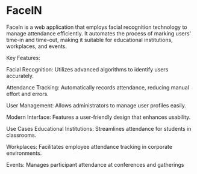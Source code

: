 # FaceIN
FaceIn is a web application that employs facial recognition technology to manage attendance efficiently. It automates the process of marking users' time-in and time-out, making it suitable for educational institutions, workplaces, and events.

Key Features:

Facial Recognition: Utilizes advanced algorithms to identify users accurately.

Attendance Tracking: Automatically records attendance, reducing manual effort and errors.

User Management: Allows administrators to manage user profiles easily.

Modern Interface: Features a user-friendly design that enhances usability.

Use Cases
Educational Institutions: Streamlines attendance for students in classrooms.

Workplaces: Facilitates employee attendance tracking in corporate environments.

Events: Manages participant attendance at conferences and gatherings

